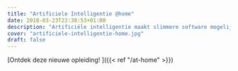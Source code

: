```yaml
---
title: "Artificiele Intelligentie @home"
date: 2018-03-23T22:38:53+01:00
description: "Artificiële intelligentie maakt slimmere software mogelijk dan ooit te voren. Machine learning laat toe om voorspellingen te maken op basis van de huidige data en historische data."
cover: "artificiele-intelligentie-home.jpg"
draft: false
---
```


[Ontdek deze nieuwe opleiding! ]({{< ref "/at-home" >}})
